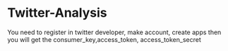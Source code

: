 # Twitter-Analysis
You need to register in twitter developer, make account, create apps then you will get the consumer_key,access_token, access_token_secret 
